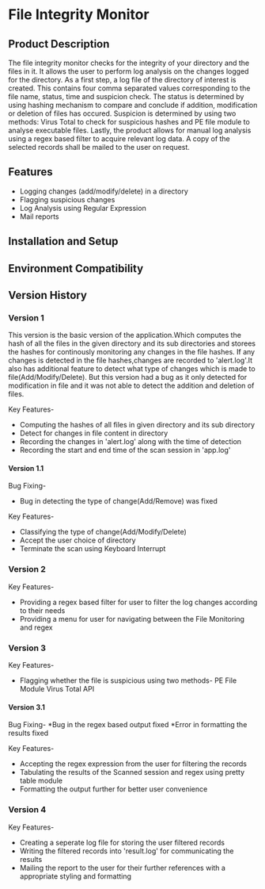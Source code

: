 # File Integrity Monitor

## Product Description
The file integrity monitor checks for the integrity of your directory and the files in it. It allows the user to perform log analysis on the changes logged for the directory. As a first step, a log file of the directory of interest is created. This contains four comma separated values corresponding to the file name, status, time and suspicion check. The status is determined by using hashing mechanism to compare and conclude if addition, modification or deletion of files has occured. Suspicion is determined by using two methods: Virus Total to check for suspicious hashes and PE file module to analyse executable files. Lastly, the product allows for manual log analysis using a regex based filter to acquire relevant log data. A copy of the selected records shall be mailed to the user on request.

## Features
* Logging changes (add/modify/delete) in a directory
* Flagging suspicious changes
* Log Analysis using Regular Expression 
* Mail reports

## Installation and Setup


## Environment Compatibility


## Version History
### Version 1
This version is the basic version of the application.Which computes the hash of all the files in the given directory and its sub directories and storees the hashes for continously monitoring any changes in the file hashes. If any changes is detected in the file hashes,changes are  recorded to 'alert.log'.It also has additional feature to detect what type of changes which is made to file(Add/Modify/Delete). But this version had a bug as it only detected for modification in file and it was not able to detect the addition and deletion of files.

Key Features-
* Computing the hashes of all files in given directory and its sub directory
* Detect for changes in file content in directory
* Recording the changes in 'alert.log' along with the time of detection
* Recording the start and end time of the scan session in 'app.log'


#### Version 1.1

Bug Fixing-
* Bug in detecting the type of change(Add/Remove) was fixed


Key Features-
* Classifying the type of change(Add/Modify/Delete)
* Accept the user choice of directory
* Terminate the scan using Keyboard Interrupt


### Version 2

Key Features-
* Providing a regex based filter for user to filter the log changes according to their needs
* Providing a menu for user for navigating between the File Monitoring and regex


### Version 3

Key Features-
* Flagging whether the file is suspicious using two methods-
  PE File Module
  Virus Total API

#### Version 3.1

Bug Fixing-
*Bug in the regex based output fixed
*Error in formatting the results fixed

Key Features-
* Accepting the regex expression from the user for filtering the records
* Tabulating the results of the Scanned session and regex using pretty table module
* Formatting the output further for better user convenience

### Version 4

Key Features-
* Creating a seperate log file for storing the user filtered records
* Writing  the filtered records into 'result.log' for communicating the results
* Mailing the report to the user for their further references with a appropriate styling and formatting

